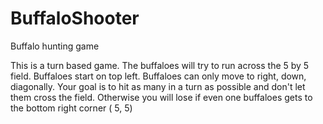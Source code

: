 # BuffaloShooter
Buffalo hunting game

This is a turn based game. The buffaloes will try to run across the 5 by 5 field. 
Buffaloes start on top left. Buffaloes can only move to right, down, diagonally.
Your goal is to hit as many in a turn as possible and don't let them cross the field.
Otherwise you will lose if even one buffaloes gets to the bottom right corner ( 5, 5)